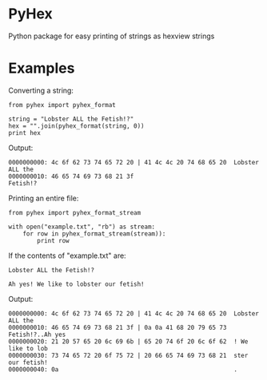PyHex
=====

Python package for easy printing of strings as hexview strings

Examples
========
Converting a string:

    from pyhex import pyhex_format

    string = "Lobster ALL the Fetish!?"
    hex = "".join(pyhex_format(string, 0))
    print hex

Output:

    0000000000: 4c 6f 62 73 74 65 72 20 | 41 4c 4c 20 74 68 65 20  Lobster ALL the
    0000000010: 46 65 74 69 73 68 21 3f                            Fetish!?

Printing an entire file:

    from pyhex import pyhex_format_stream

    with open("example.txt", "rb") as stream:
        for row in pyhex_format_stream(stream)):
            print row

If the contents of "example.txt" are:

    Lobster ALL the Fetish!?

    Ah yes! We like to lobster our fetish!

Output:

    0000000000: 4c 6f 62 73 74 65 72 20 | 41 4c 4c 20 74 68 65 20  Lobster ALL the
    0000000010: 46 65 74 69 73 68 21 3f | 0a 0a 41 68 20 79 65 73  Fetish!?..Ah yes
    0000000020: 21 20 57 65 20 6c 69 6b | 65 20 74 6f 20 6c 6f 62  ! We like to lob
    0000000030: 73 74 65 72 20 6f 75 72 | 20 66 65 74 69 73 68 21  ster our fetish!
    0000000040: 0a                                                 .
